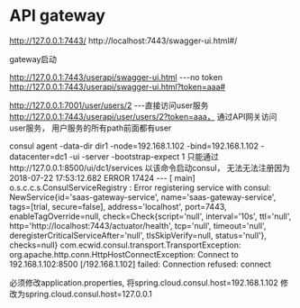 # API gateway

http://127.0.0.1:7443/
http://localhost:7443/swagger-ui.html#/

gateway启动

http://127.0.0.1:7443/userapi/swagger-ui.html  ---no token
http://127.0.0.1:7443/userapi/swagger-ui.html?token=aaa#

http://127.0.0.1:7001/user/users/2   ---直接访问user服务
http://127.0.0.1:7443/userapi/user/users/2?token=aaa，  通过API网关访问user服务， 用户服务的所有path前面都有user


consul agent -data-dir dir1 -node=192.168.1.102  -bind=192.168.1.102  -datacenter=dc1 -ui  -server -bootstrap-expect 1  只能通过http://127.0.0.1:8500/ui/dc1/services 
以该命令启动consul， 无法无法注册因为
2018-07-22 17:53:12.682 ERROR 17424 --- [           main] o.s.c.c.s.ConsulServiceRegistry          : 
Error registering service with consul: NewService{id='saas-gateway-service', name='saas-gateway-service', 
tags=[trial, secure=false], address='localhost', port=7443, enableTagOverride=null, check=Check{script='null', interval='10s', ttl='null', http='http://localhost:7443/actuator/health', tcp='null', timeout='null', deregisterCriticalServiceAfter='null', tlsSkipVerify=null, status='null'}, checks=null}
com.ecwid.consul.transport.TransportException: org.apache.http.conn.HttpHostConnectException: Connect to 192.168.1.102:8500 [/192.168.1.102] failed: Connection refused: connect


必须修改application.properties, 将spring.cloud.consul.host=192.168.1.102 修改为spring.cloud.consul.host=127.0.0.1